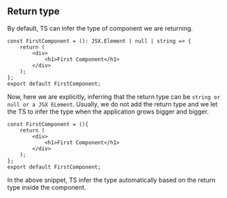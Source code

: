## Return type

By default, TS can infer the type of component we are returning.

```tsx
const FirstComponent = (): JSX.Element | null | string => {
	return (
		<div>
			<h1>First Component</h1>
		</div>
	);
};
export default FirstComponent;
```

Now, here we are explicitly, inferring that the return type can be `string or null or a JSX ELement`. Usually, we do not add the return type and we let the TS to infer the type when the application grows bigger and bigger.

```tsx
const FirstComponent = (){
	return (
		<div>
			<h1>First Component</h1>
		</div>
	);
};
export default FirstComponent;
```

In the above snippet, TS infer the type automatically based on the return type inside the component.
